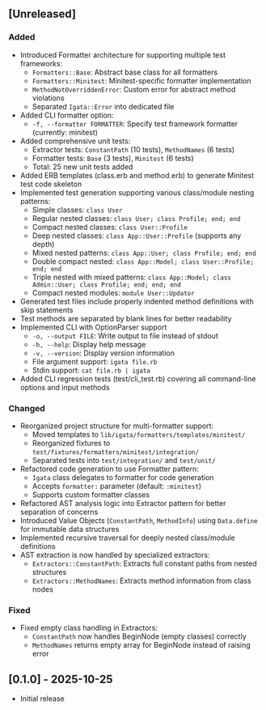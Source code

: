 ## [Unreleased]

### Added

- Introduced Formatter architecture for supporting multiple test frameworks:
  - `Formatters::Base`: Abstract base class for all formatters
  - `Formatters::Minitest`: Minitest-specific formatter implementation
  - `MethodNotOverriddenError`: Custom error for abstract method violations
  - Separated `Igata::Error` into dedicated file
- Added CLI formatter option:
  - `-f, --formatter FORMATTER`: Specify test framework formatter (currently: minitest)
- Added comprehensive unit tests:
  - Extractor tests: `ConstantPath` (10 tests), `MethodNames` (6 tests)
  - Formatter tests: `Base` (3 tests), `Minitest` (6 tests)
  - Total: 25 new unit tests added
- Added ERB templates (class.erb and method.erb) to generate Minitest test code skeleton
- Implemented test generation supporting various class/module nesting patterns:
  - Simple classes: `class User`
  - Regular nested classes: `class User; class Profile; end; end`
  - Compact nested classes: `class User::Profile`
  - Deep nested classes: `class App::User::Profile` (supports any depth)
  - Mixed nested patterns: `class App::User; class Profile; end; end`
  - Double compact nested: `class App::Model; class User::Profile; end; end`
  - Triple nested with mixed patterns: `class App::Model; class Admin::User; class Profile; end; end; end`
  - Compact nested modules: `module User::Updator`
- Generated test files include properly indented method definitions with skip statements
- Test methods are separated by blank lines for better readability
- Implemented CLI with OptionParser support
  - `-o, --output FILE`: Write output to file instead of stdout
  - `-h, --help`: Display help message
  - `-v, --version`: Display version information
  - File argument support: `igata file.rb`
  - Stdin support: `cat file.rb | igata`
- Added CLI regression tests (test/cli_test.rb) covering all command-line options and input methods

### Changed

- Reorganized project structure for multi-formatter support:
  - Moved templates to `lib/igata/formatters/templates/minitest/`
  - Reorganized fixtures to `test/fixtures/formatters/minitest/integration/`
  - Separated tests into `test/integration/` and `test/unit/`
- Refactored code generation to use Formatter pattern:
  - `Igata` class delegates to formatter for code generation
  - Accepts `formatter:` parameter (default: `:minitest`)
  - Supports custom formatter classes
- Refactored AST analysis logic into Extractor pattern for better separation of concerns
- Introduced Value Objects (`ConstantPath`, `MethodInfo`) using `Data.define` for immutable data structures
- Implemented recursive traversal for deeply nested class/module definitions
- AST extraction is now handled by specialized extractors:
  - `Extractors::ConstantPath`: Extracts full constant paths from nested structures
  - `Extractors::MethodNames`: Extracts method information from class nodes

### Fixed

- Fixed empty class handling in Extractors:
  - `ConstantPath` now handles BeginNode (empty classes) correctly
  - `MethodNames` returns empty array for BeginNode instead of raising error

## [0.1.0] - 2025-10-25

- Initial release
